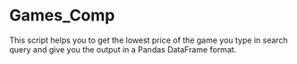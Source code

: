 # Games_Comp
This script helps you to get the lowest price of the game you type in search query and give you the output in a Pandas DataFrame format.
